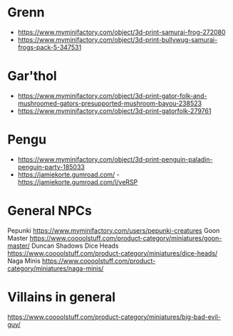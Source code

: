 # Grenn
- https://www.myminifactory.com/object/3d-print-samurai-frog-272080
- https://www.myminifactory.com/object/3d-print-bullywug-samurai-frogs-pack-5-347531

# Gar'thol
- https://www.myminifactory.com/object/3d-print-gator-folk-and-mushroomed-gators-presupported-mushroom-bayou-238523
- https://www.myminifactory.com/object/3d-print-gatorfolk-279761

# Pengu
- https://www.myminifactory.com/object/3d-print-penguin-paladin-penguin-party-185033
- https://jamiekorte.gumroad.com/ - https://jamiekorte.gumroad.com/l/veRSP
# General NPCs
Pepunki https://www.myminifactory.com/users/pepunki-creatures
Goon Master https://www.coooolstuff.com/product-category/miniatures/goon-master/
Duncan Shadows
Dice Heads https://www.coooolstuff.com/product-category/miniatures/dice-heads/
Naga Minis https://www.coooolstuff.com/product-category/miniatures/naga-minis/


# Villains in general
https://www.coooolstuff.com/product-category/miniatures/big-bad-evil-guy/



